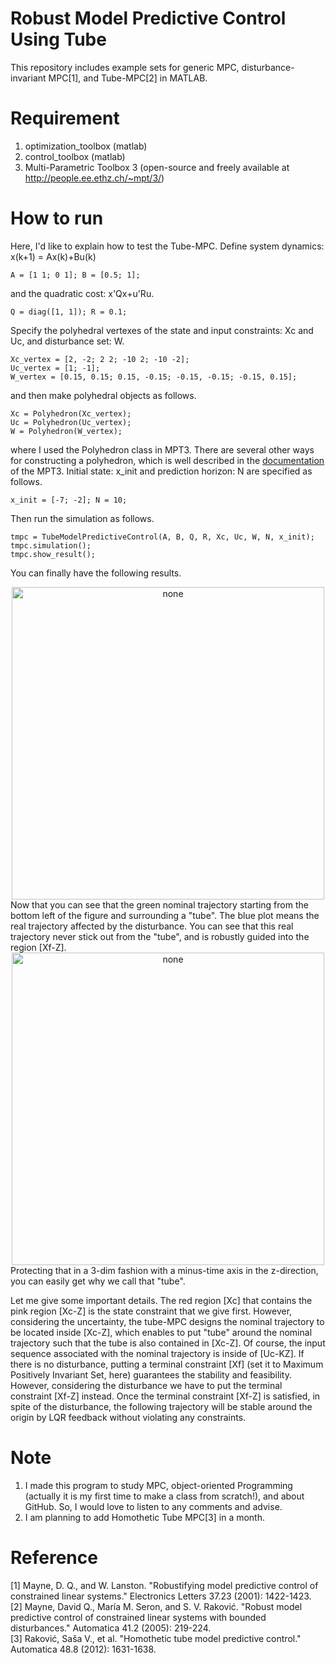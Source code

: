 # Robust Model Predictive Control Using Tube
This repository includes example sets for generic MPC, disturbance-invariant MPC[1], and Tube-MPC[2] in MATLAB.

# Requirement

1) optimization_toolbox (matlab)<br>
2) control_toolbox (matlab)<br>
3) Multi-Parametric Toolbox 3 (open-source and freely available at http://people.ee.ethz.ch/~mpt/3/)


# How to run
Here, I'd like to explain how to test the Tube-MPC. Define system dynamics: x(k+1) = Ax(k)+Bu(k)
```
A = [1 1; 0 1]; B = [0.5; 1]; 
```
and the quadratic cost: x'Qx+u'Ru.
```
Q = diag([1, 1]); R = 0.1;
```
Specify the polyhedral vertexes of the state and input constraints: Xc and Uc, and disturbance set: W.
```
Xc_vertex = [2, -2; 2 2; -10 2; -10 -2];
Uc_vertex = [1; -1];
W_vertex = [0.15, 0.15; 0.15, -0.15; -0.15, -0.15; -0.15, 0.15];
```
and then make polyhedral objects as follows.
```
Xc = Polyhedron(Xc_vertex);
Uc = Polyhedron(Uc_vertex);
W = Polyhedron(W_vertex);
```
where I used the Polyhedron class in MPT3. There are several other ways for constructing a polyhedron, which is well described in the 
<a href="http://control.ee.ethz.ch/~mpt/3/Geometry/Sets">
documentation
</a> of the MPT3. Initial state: x_init and prediction horizon: N are specified as follows.
```
x_init = [-7; -2]; N = 10;
```
Then run the simulation as follows.
```
tmpc = TubeModelPredictiveControl(A, B, Q, R, Xc, Uc, W, N, x_init);
tmpc.simulation();
tmpc.show_result();
```
You can finally have the following results.
<div align="center">
<img src="https://raw.githubusercontent.com/HiroIshida/robust-tube-mpc/master/fig/sample2.jpg" alt="none" title="sample2" width="500">
</div>
Now that you can see that the green nominal trajectory starting from the bottom left of the figure and surrounding a "tube". The blue plot means the real trajectory affected by the disturbance. You can see that this real trajectory never stick out from the "tube", and is robustly guided into the region [Xf-Z]. 
</html>
<div align="center">
<img src="https://raw.githubusercontent.com/HiroIshida/robust-tube-mpc/master/fig/sample1.jpg" alt="none" title="sample1" width="500">
</div>
Protecting that in a 3-dim fashion with a minus-time axis in the z-direction, you can easily get why we call that "tube". 

Let me give some important details. The red region [Xc] that contains the pink region [Xc-Z] is the state constraint that we give first. However, considering the uncertainty, the tube-MPC designs the nominal trajectory to be located inside [Xc-Z], which enables to put "tube" around the nominal trajectory such that the tube is also contained in [Xc-Z]. Of course, the input sequence associated with the nominal trajectory is inside of [Uc-KZ]. If there is no disturbance, putting a terminal constraint [Xf] (set it to Maximum Positively Invariant Set, here) guarantees the stability and feasibility. However, considering the disturbance we have to put the terminal constraint [Xf-Z] instead. Once the terminal constraint [Xf-Z] is satisfied, in spite of the disturbance, the following trajectory will be stable around the origin by LQR feedback without violating any constraints.

# Note
1) I made this program to study MPC, object-oriented Programming (actually it is my first time to make a class from scratch!), and about GitHub. So, I would love to listen to any comments and advise.<br>
2) I am planning to add Homothetic Tube MPC[3] in a month.

# Reference
[1] Mayne, D. Q., and W. Lanston. "Robustifying model predictive control of constrained linear systems." Electronics Letters 37.23 (2001): 1422-1423. <br>
[2] Mayne, David Q., María M. Seron, and S. V. Raković. "Robust model predictive control of constrained linear systems with bounded disturbances." Automatica 41.2 (2005): 219-224.<br>
[3] Raković, Saša V., et al. "Homothetic tube model predictive control." Automatica 48.8 (2012): 1631-1638.<br>